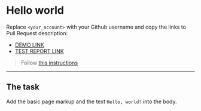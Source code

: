 # Hello world
Replace `<your_account>` with your Github username and copy the links to Pull Request description:
- [DEMO LINK](https://roman-kulchytskyi.github.io/layout_hello-world/)
- [TEST REPORT LINK](https://roman-kulchytskyi.github.io/layout_hello-world/report/html_report/)

> Follow [this instructions](https://mate-academy.github.io/layout_task-guideline/#how-to-solve-the-layout-tasks-on-github)
___

## The task
Add the basic page markup and the text `Hello, world!` into the body.
